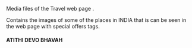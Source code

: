 Media files of the Travel web page .

Contains the images of some of the places in INDIA that is can be seen in the web page with special offers tags.


#### ATITHI DEVO BHAVAH ####
